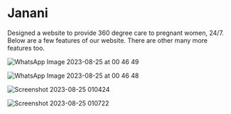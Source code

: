 # Janani
Designed a website to provide 360 degree care to pregnant women, 24/7. Below are a few features of our website. There are other many more features too.

![WhatsApp Image 2023-08-25 at 00 46 49](https://github.com/SinghShuchita/Janani/assets/105635978/5bb3305a-f2cf-49e3-90fb-59c16a52257e)

![WhatsApp Image 2023-08-25 at 00 46 48](https://github.com/SinghShuchita/Janani/assets/105635978/3462899c-dcde-4130-93d9-448eee2a52ef)

![Screenshot 2023-08-25 010424](https://github.com/SinghShuchita/Janani/assets/105635978/2e590939-de3f-4345-a05d-195c8e570b8f)

![Screenshot 2023-08-25 010722](https://github.com/SinghShuchita/Janani/assets/105635978/fa04114e-a405-4138-b1e4-d888f4f5833d)
